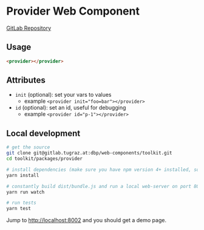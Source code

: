 # Provider Web Component

[GitLab Repository](git@gitlab.tugraz.at:dbp/web-components/toolkit.git)

## Usage

```html
<provider></provider>
```

## Attributes

- `init` (optional): set your vars to values
    - example `<provider init="foo=bar"></provider>`
- `id` (optional): set an id, useful for debugging
    - example `<provider id="p-1"></provider>`

## Local development

```bash
# get the source
git clone git@gitlab.tugraz.at:dbp/web-components/toolkit.git
cd toolkit/packages/provider

# install dependencies (make sure you have npm version 4+ installed, so symlinks to the git submodules are created automatically)
yarn install

# constantly build dist/bundle.js and run a local web-server on port 8002 
yarn run watch

# run tests
yarn test
```

Jump to <http://localhost:8002> and you should get a demo page.
